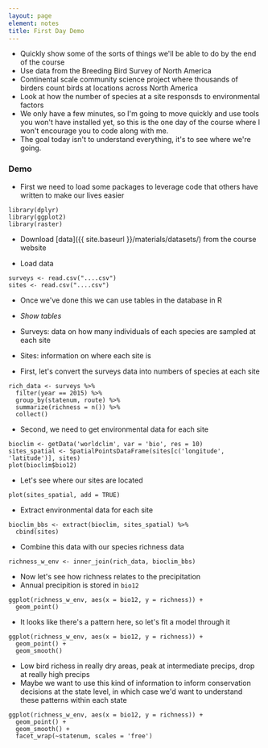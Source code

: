 ```yaml
---
layout: page
element: notes
title: First Day Demo
---
```


* Quickly show some of the sorts of things we'll be able to do by the end of the
  course
* Use data from the Breeding Bird Survey of North America
* Continental scale community science project where thousands of birders count
  birds at locations across North America
* Look at how the number of species at a site responsds to environmental factors
* We only have a few minutes, so I'm going to move quickly and use tools you
  won't have installed yet, so this is the one day of the course where I won't
  encourage you to code along with me.
* The goal today isn't to understand everything, it's to see where we're going.

### Demo

* First we need to load some packages to leverage code that others have written
  to make our lives easier

```
library(dplyr)
library(ggplot2)
library(raster)
```

* Download [data]({{ site.baseurl }}/materials/datasets/) from the course website

* Load data

```
surveys <- read.csv("....csv")
sites <- read.csv("....csv")
```

* Once we've done this we can use tables in the database in R


* *Show tables*
* Surveys: data on how many individuals of each species are sampled at each site
* Sites: information on where each site is

* First, let's convert the surveys data into numbers of species at each site

```
rich_data <- surveys %>%
  filter(year == 2015) %>%
  group_by(statenum, route) %>%
  summarize(richness = n()) %>%
  collect()
```

* Second, we need to get environmental data for each site

```
bioclim <- getData('worldclim', var = 'bio', res = 10)
sites_spatial <- SpatialPointsDataFrame(sites[c('longitude', 'latitude')], sites)
plot(bioclim$bio12)
```

* Let's see where our sites are located

```
plot(sites_spatial, add = TRUE)
```

* Extract environmental data for each site

```
bioclim_bbs <- extract(bioclim, sites_spatial) %>%
  cbind(sites)
```

* Combine this data with our species richness data

```
richness_w_env <- inner_join(rich_data, bioclim_bbs)
```

* Now let's see how richness relates to the precipitation
* Annual precipition is stored in `bio12`

```
ggplot(richness_w_env, aes(x = bio12, y = richness)) +
  geom_point()
```

* It looks like there's a pattern here, so let's fit a model through it

```
ggplot(richness_w_env, aes(x = bio12, y = richness)) +
  geom_point() +
  geom_smooth()
```

* Low bird richess in really dry areas, peak at intermediate precips, drop at
  really high precips
* Maybe we want to use this kind of information to inform conservation decisions at the state level, in which case we'd want to understand these patterns within each state

```
ggplot(richness_w_env, aes(x = bio12, y = richness)) +
  geom_point() +
  geom_smooth() +
  facet_wrap(~statenum, scales = 'free')
```